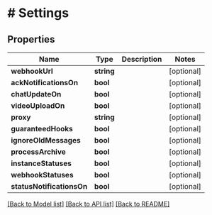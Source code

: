 # # Settings

## Properties

Name | Type | Description | Notes
------------ | ------------- | ------------- | -------------
**webhookUrl** | **string** |  | [optional]
**ackNotificationsOn** | **bool** |  | [optional]
**chatUpdateOn** | **bool** |  | [optional]
**videoUploadOn** | **bool** |  | [optional]
**proxy** | **string** |  | [optional]
**guaranteedHooks** | **bool** |  | [optional]
**ignoreOldMessages** | **bool** |  | [optional]
**processArchive** | **bool** |  | [optional]
**instanceStatuses** | **bool** |  | [optional]
**webhookStatuses** | **bool** |  | [optional]
**statusNotificationsOn** | **bool** |  | [optional]

[[Back to Model list]](../../README.md#models) [[Back to API list]](../../README.md#endpoints) [[Back to README]](../../README.md)
